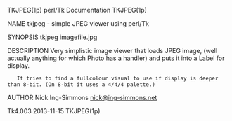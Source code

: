 TKJPEG(1p)                                                     perl/Tk Documentation                                                    TKJPEG(1p)

NAME
       tkjpeg - simple JPEG viewer using perl/Tk

SYNOPSIS
         tkjpeg imagefile.jpg

DESCRIPTION
       Very simplistic image viewer that loads JPEG image, (well actually anything for which Photo has a handler) and puts it into a Label for
       display.

       It tries to find a fullcolour visual to use if display is deeper than 8-bit. (On 8-bit it uses a 4/4/4 palette.)

AUTHOR
       Nick Ing-Simmons <nick@ing-simmons.net>

Tk4.003                                                             2013-11-15                                                          TKJPEG(1p)
